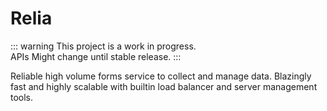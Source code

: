 

# Relia <Badge type="warning" text="alpha" />

::: warning
This project is a work in progress. <br>
APIs Might change until stable release.
:::


Reliable high volume forms service to collect and manage data. Blazingly fast and highly scalable with builtin load balancer and server management tools.
